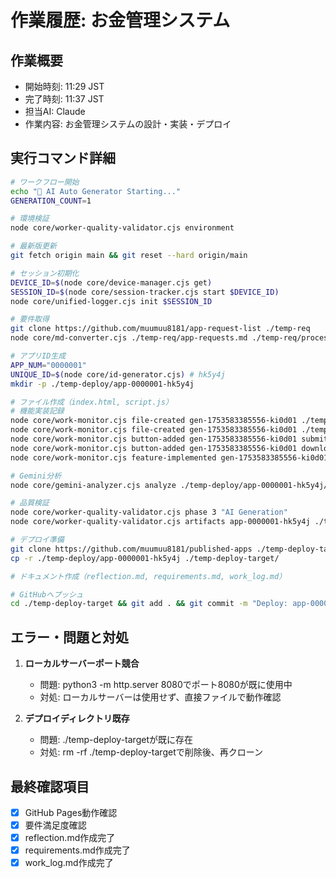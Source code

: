 # 作業履歴: お金管理システム

## 作業概要
- 開始時刻: 11:29 JST
- 完了時刻: 11:37 JST
- 担当AI: Claude
- 作業内容: お金管理システムの設計・実装・デプロイ

## 実行コマンド詳細
```bash
# ワークフロー開始
echo "🚀 AI Auto Generator Starting..."
GENERATION_COUNT=1

# 環境検証
node core/worker-quality-validator.cjs environment

# 最新版更新
git fetch origin main && git reset --hard origin/main

# セッション初期化
DEVICE_ID=$(node core/device-manager.cjs get)
SESSION_ID=$(node core/session-tracker.cjs start $DEVICE_ID)
node core/unified-logger.cjs init $SESSION_ID

# 要件取得
git clone https://github.com/muumuu8181/app-request-list ./temp-req
node core/md-converter.cjs ./temp-req/app-requests.md ./temp-req/processed.json

# アプリID生成
APP_NUM="0000001"
UNIQUE_ID=$(node core/id-generator.cjs) # hk5y4j
mkdir -p ./temp-deploy/app-0000001-hk5y4j

# ファイル作成（index.html, script.js）
# 機能実装記録
node core/work-monitor.cjs file-created gen-1753583385556-ki0d01 ./temp-deploy/app-0000001-hk5y4j/index.html
node core/work-monitor.cjs file-created gen-1753583385556-ki0d01 ./temp-deploy/app-0000001-hk5y4j/script.js
node core/work-monitor.cjs button-added gen-1753583385556-ki0d01 submitBtn "記録する" ./temp-deploy/app-0000001-hk5y4j/index.html
node core/work-monitor.cjs button-added gen-1753583385556-ki0d01 downloadBtn "CSVダウンロード" ./temp-deploy/app-0000001-hk5y4j/index.html
node core/work-monitor.cjs feature-implemented gen-1753583385556-ki0d01 "MoneyManagement" "収入・支出の記録、編集、削除、CSVダウンロード機能" ./temp-deploy/app-0000001-hk5y4j/index.html ./temp-deploy/app-0000001-hk5y4j/script.js

# Gemini分析
node core/gemini-analyzer.cjs analyze ./temp-deploy/app-0000001-hk5y4j/ mid gen-1753583385556-ki0d01

# 品質検証
node core/worker-quality-validator.cjs phase 3 "AI Generation"
node core/worker-quality-validator.cjs artifacts app-0000001-hk5y4j ./temp-deploy/app-0000001-hk5y4j

# デプロイ準備
git clone https://github.com/muumuu8181/published-apps ./temp-deploy-target
cp -r ./temp-deploy/app-0000001-hk5y4j ./temp-deploy-target/

# ドキュメント作成（reflection.md, requirements.md, work_log.md）

# GitHubへプッシュ
cd ./temp-deploy-target && git add . && git commit -m "Deploy: app-0000001-hk5y4j with reflection and session log" && git push
```

## エラー・問題と対処
1. **ローカルサーバーポート競合**
   - 問題: python3 -m http.server 8080でポート8080が既に使用中
   - 対処: ローカルサーバーは使用せず、直接ファイルで動作確認

2. **デプロイディレクトリ既存**
   - 問題: ./temp-deploy-targetが既に存在
   - 対処: rm -rf ./temp-deploy-targetで削除後、再クローン

## 最終確認項目
- [x] GitHub Pages動作確認
- [x] 要件満足度確認
- [x] reflection.md作成完了
- [x] requirements.md作成完了
- [x] work_log.md作成完了
